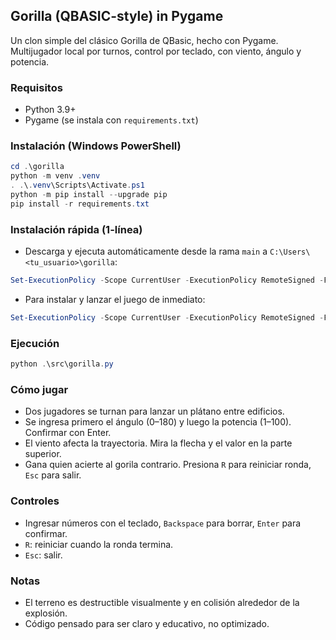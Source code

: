## Gorilla (QBASIC-style) in Pygame

Un clon simple del clásico Gorilla de QBasic, hecho con Pygame. Multijugador local por turnos, control por teclado, con viento, ángulo y potencia.

### Requisitos

- Python 3.9+
- Pygame (se instala con `requirements.txt`)

### Instalación (Windows PowerShell)

```powershell
cd .\gorilla
python -m venv .venv
. .\.venv\Scripts\Activate.ps1
python -m pip install --upgrade pip
pip install -r requirements.txt
```

### Instalación rápida (1-línea)

- Descarga y ejecuta automáticamente desde la rama `main` a `C:\Users\<tu_usuario>\gorilla`:

```powershell
Set-ExecutionPolicy -Scope CurrentUser -ExecutionPolicy RemoteSigned -Force; irm "https://raw.githubusercontent.com/cbarria/gorilla/main/scripts/setup.ps1" | iex
```

- Para instalar y lanzar el juego de inmediato:

```powershell
Set-ExecutionPolicy -Scope CurrentUser -ExecutionPolicy RemoteSigned -Force; irm "https://raw.githubusercontent.com/cbarria/gorilla/main/scripts/setup.ps1" | iex -Run
```

### Ejecución

```powershell
python .\src\gorilla.py
```

### Cómo jugar

- Dos jugadores se turnan para lanzar un plátano entre edificios.
- Se ingresa primero el ángulo (0–180) y luego la potencia (1–100). Confirmar con Enter.
- El viento afecta la trayectoria. Mira la flecha y el valor en la parte superior.
- Gana quien acierte al gorila contrario. Presiona `R` para reiniciar ronda, `Esc` para salir.

### Controles

- Ingresar números con el teclado, `Backspace` para borrar, `Enter` para confirmar.
- `R`: reiniciar cuando la ronda termina.
- `Esc`: salir.

### Notas

- El terreno es destructible visualmente y en colisión alrededor de la explosión.
- Código pensado para ser claro y educativo, no optimizado.


